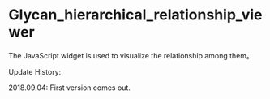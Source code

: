 # Glycan_hierarchical_relationship_viewer
The JavaScript widget is used to visualize the relationship among them。

Update History:

2018.09.04:
First version comes out.
